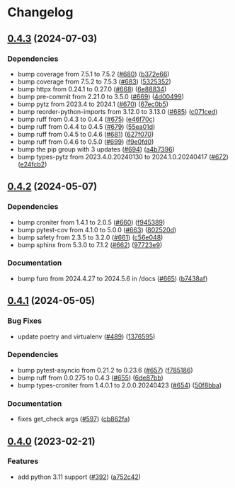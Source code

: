 # Changelog

## [0.4.3](https://github.com/andrewthetechie/py-healthchecks.io/compare/v0.4.2...v0.4.3) (2024-07-03)


### Dependencies

* bump coverage from 7.5.1 to 7.5.2 ([#680](https://github.com/andrewthetechie/py-healthchecks.io/issues/680)) ([b372e66](https://github.com/andrewthetechie/py-healthchecks.io/commit/b372e66c44ae403af042a43b3d7de41142570eb3))
* bump coverage from 7.5.2 to 7.5.3 ([#683](https://github.com/andrewthetechie/py-healthchecks.io/issues/683)) ([5325352](https://github.com/andrewthetechie/py-healthchecks.io/commit/5325352bae60b332f4602e37adb3f35cc8ae11c7))
* bump httpx from 0.24.1 to 0.27.0 ([#668](https://github.com/andrewthetechie/py-healthchecks.io/issues/668)) ([6e88834](https://github.com/andrewthetechie/py-healthchecks.io/commit/6e88834d93ea28f9bfeb7b81bcac8227ee38580c))
* bump pre-commit from 2.21.0 to 3.5.0 ([#669](https://github.com/andrewthetechie/py-healthchecks.io/issues/669)) ([4d00499](https://github.com/andrewthetechie/py-healthchecks.io/commit/4d00499f94c7e6ad4af86742996fca9c266e8ddf))
* bump pytz from 2023.4 to 2024.1 ([#670](https://github.com/andrewthetechie/py-healthchecks.io/issues/670)) ([67ec0b5](https://github.com/andrewthetechie/py-healthchecks.io/commit/67ec0b5d58563c0fb92ee5a7754706b07d767c11))
* bump reorder-python-imports from 3.12.0 to 3.13.0 ([#685](https://github.com/andrewthetechie/py-healthchecks.io/issues/685)) ([c071ced](https://github.com/andrewthetechie/py-healthchecks.io/commit/c071ced5bfc00fcfef922d01a3c70961f03176d6))
* bump ruff from 0.4.3 to 0.4.4 ([#675](https://github.com/andrewthetechie/py-healthchecks.io/issues/675)) ([e46f70c](https://github.com/andrewthetechie/py-healthchecks.io/commit/e46f70c4708eb703c0f02a97efe62a94145f6e58))
* bump ruff from 0.4.4 to 0.4.5 ([#679](https://github.com/andrewthetechie/py-healthchecks.io/issues/679)) ([55ea01d](https://github.com/andrewthetechie/py-healthchecks.io/commit/55ea01de63c43865c0b41b4248f02d96b17f1c07))
* bump ruff from 0.4.5 to 0.4.6 ([#681](https://github.com/andrewthetechie/py-healthchecks.io/issues/681)) ([627f070](https://github.com/andrewthetechie/py-healthchecks.io/commit/627f070e3fcbaf53a523a5b81b0699e39ffc4229))
* bump ruff from 0.4.6 to 0.5.0 ([#699](https://github.com/andrewthetechie/py-healthchecks.io/issues/699)) ([f9e0fd0](https://github.com/andrewthetechie/py-healthchecks.io/commit/f9e0fd0bd135621f031ed5d490cfabdd90c8991d))
* bump the pip group with 3 updates ([#694](https://github.com/andrewthetechie/py-healthchecks.io/issues/694)) ([a4b7396](https://github.com/andrewthetechie/py-healthchecks.io/commit/a4b73966f1b44c609bd9bdd25505429bb8b772a8))
* bump types-pytz from 2023.4.0.20240130 to 2024.1.0.20240417 ([#672](https://github.com/andrewthetechie/py-healthchecks.io/issues/672)) ([e24fcb2](https://github.com/andrewthetechie/py-healthchecks.io/commit/e24fcb233bd7a35f3999e9fb7bd174ef357ecdcb))

## [0.4.2](https://github.com/andrewthetechie/py-healthchecks.io/compare/v0.4.1...v0.4.2) (2024-05-07)


### Dependencies

* bump croniter from 1.4.1 to 2.0.5 ([#660](https://github.com/andrewthetechie/py-healthchecks.io/issues/660)) ([f945389](https://github.com/andrewthetechie/py-healthchecks.io/commit/f94538951c0aed4b0528974d6cb29c4cfd859845))
* bump pytest-cov from 4.1.0 to 5.0.0 ([#663](https://github.com/andrewthetechie/py-healthchecks.io/issues/663)) ([802520d](https://github.com/andrewthetechie/py-healthchecks.io/commit/802520d4548d70e5597321e02b8d11af322431bd))
* bump safety from 2.3.5 to 3.2.0 ([#661](https://github.com/andrewthetechie/py-healthchecks.io/issues/661)) ([c56e048](https://github.com/andrewthetechie/py-healthchecks.io/commit/c56e048635d32eb9cf5c4f82a9929e9065da5735))
* bump sphinx from 5.3.0 to 7.1.2 ([#662](https://github.com/andrewthetechie/py-healthchecks.io/issues/662)) ([97723e9](https://github.com/andrewthetechie/py-healthchecks.io/commit/97723e91b631e3c4266a090e169eb19ffe1de153))


### Documentation

* bump furo from 2024.4.27 to 2024.5.6 in /docs ([#665](https://github.com/andrewthetechie/py-healthchecks.io/issues/665)) ([b7438af](https://github.com/andrewthetechie/py-healthchecks.io/commit/b7438af1275ce8fceb5d996aabd28cce5ca1193c))

## [0.4.1](https://github.com/andrewthetechie/py-healthchecks.io/compare/v0.4.0...v0.4.1) (2024-05-05)


### Bug Fixes

* update poetry and virtualenv ([#489](https://github.com/andrewthetechie/py-healthchecks.io/issues/489)) ([1376595](https://github.com/andrewthetechie/py-healthchecks.io/commit/1376595877577848e0672d88403dc5740e7c1664))


### Dependencies

* bump pytest-asyncio from 0.21.2 to 0.23.6 ([#657](https://github.com/andrewthetechie/py-healthchecks.io/issues/657)) ([f785186](https://github.com/andrewthetechie/py-healthchecks.io/commit/f7851865821ed0f6df4d4977a4e3a5bc26bbf190))
* bump ruff from 0.0.275 to 0.4.3 ([#655](https://github.com/andrewthetechie/py-healthchecks.io/issues/655)) ([6de87bb](https://github.com/andrewthetechie/py-healthchecks.io/commit/6de87bb43d2c236f1be762d439998baea5d0c417))
* bump types-croniter from 1.4.0.1 to 2.0.0.20240423 ([#654](https://github.com/andrewthetechie/py-healthchecks.io/issues/654)) ([50f8bba](https://github.com/andrewthetechie/py-healthchecks.io/commit/50f8bbabb2df6aed0931ca5979792e694121650c))


### Documentation

* fixes get_check args ([#597](https://github.com/andrewthetechie/py-healthchecks.io/issues/597)) ([cb862fa](https://github.com/andrewthetechie/py-healthchecks.io/commit/cb862fa2c576b62dee2661a2939f69548726bc11))

## [0.4.0](https://github.com/andrewthetechie/py-healthchecks.io/compare/v0.3.1...v0.4.0) (2023-02-21)


### Features

* add python 3.11 support ([#392](https://github.com/andrewthetechie/py-healthchecks.io/issues/392)) ([a752c42](https://github.com/andrewthetechie/py-healthchecks.io/commit/a752c42a28762fed48c3af57c7543b8b3b606702))
